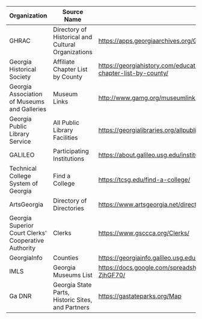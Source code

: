 | Organization | Source Name | Link | # Items |
| --- | --- | --- | --- |
| GHRAC	| Directory of Historical and Cultural Organizations | https://apps.georgiaarchives.org/GHRAB/ | 641 |
|Georgia Historical Society |	Affiliate Chapter List by County | https://georgiahistory.com/education-outreach/affiliate-chapter-program/affiliate-chapter-list-by-county/ | 44+36+47 = 127 |
|Georgia Association of Museums and Galleries |	Museum Links |	http://www.gamg.org/museumlinks.html |154 (including commented-out ones) |
|Georgia Public Library Service |	All Public Library Facilities |	https://georgialibraries.org/allpubliclibraryfacilities/	| 392 |
|GALILEO	| Participating Institutions	| https://about.galileo.usg.edu/institutions	| 93 |
|Technical College System of Georgia	| Find a College |	https://tcsg.edu/find-a-college/ |	22|
|ArtsGeorgia |	Directory of Directories |	https://www.artsgeorgia.net/directory/directory-of-directoriescalendars/ |	Meta |
|Georgia Superior Court Clerks' Cooperative Authority |	Clerks |	https://www.gsccca.org/Clerks/ |	159 |
|GeorgiaInfo	|Counties	|https://georgiainfo.galileo.usg.edu/topics/counties/	| 159|
| IMLS | Georgia Museums List | https://docs.google.com/spreadsheets/d/104wXi8wh6VXIIjFJNYlrtphh9G7J7TxztVD-ZjhGF70/ | 491 |
| Ga DNR | Georgia State Parts, Historic Sites, and Partners | https://gastateparks.org/Map | 72 |
